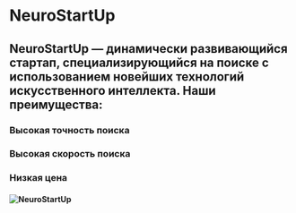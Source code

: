 # NeuroStartUp

## NeuroStartUp — динамически развивающийся стартап, специализирующийся на поиске с использованием новейших технологий искусственного интеллекта. Наши преимущества:

### Высокая точность поиска

### Высокая скорость поиска

### Низкая цена 

#### ![NeuroStartUp](!mage.png)